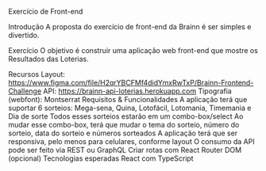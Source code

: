 Exercício de Front-end


Introdução
A proposta do exercício de front-end da Brainn é ser simples e divertido.


Exercício
O objetivo é construir uma aplicação web front-end que mostre os Resultados das Loterias.

Recursos
Layout: https://www.figma.com/file/H2qrYBCFMf4didYmxRwTxP/Brainn-Frontend-Challenge
API: https://brainn-api-loterias.herokuapp.com
Tipografia (webfont): Montserrat
Requisitos & Funcionalidades
A aplicação terá que suportar 6 sorteios: Mega-sena, Quina, Lotofácil, Lotomania, Timemania e Dia de sorte
Todos esses sorteios estarão em um combo-box/select
Ao mudar esse combo-box, terá que mudar o tema do sorteio, número do sorteio, data do sorteio e números sorteados
A aplicação terá que ser responsiva, pelo menos para celulares, conforme layout
O consumo da API pode ser feito via REST ou GraphQL
Criar rotas com React Router DOM (opcional)
Tecnologias esperadas
React com TypeScript
